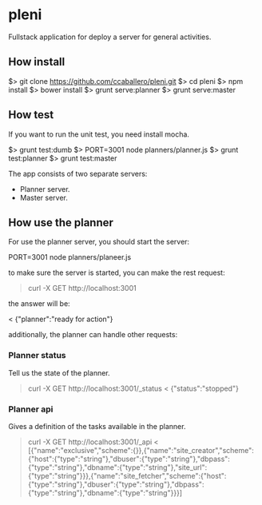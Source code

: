 # pleni

Fullstack application for deploy a server for general activities.

## How install

$> git clone https://github.com/ccaballero/pleni.git
$> cd pleni
$> npm install
$> bower install
$> grunt serve:planner
$> grunt serve:master

## How test
If you want to run the unit test, you need install mocha.

$> grunt test:dumb
$> PORT=3001 node planners/planner.js
$> grunt test:planner
$> grunt test:master

The app consists of two separate servers:

- Planner server.
- Master server.

## How use the planner
For use the planner server, you should start the server:

PORT=3001 node planners/planeer.js

to make sure the server is started, you can make the rest request:

> curl -X GET http://localhost:3001

the answer will be:

< {"planner":"ready for action"}

additionally, the planner can handle other requests:

### Planner status
Tell us the state of the planner.

> curl -X GET http://localhost:3001/_status
< {"status":"stopped"}

### Planner api
Gives a definition of the tasks available in the planner.

> curl -X GET http://localhost:3001/_api
< [{"name":"exclusive","scheme":{}},{"name":"site_creator","scheme":{"host":{"type":"string"},"dbuser":{"type":"string"},"dbpass":{"type":"string"},"dbname":{"type":"string"},"site_url":{"type":"string"}}},{"name":"site_fetcher","scheme":{"host":{"type":"string"},"dbuser":{"type":"string"},"dbpass":{"type":"string"},"dbname":{"type":"string"}}}]

